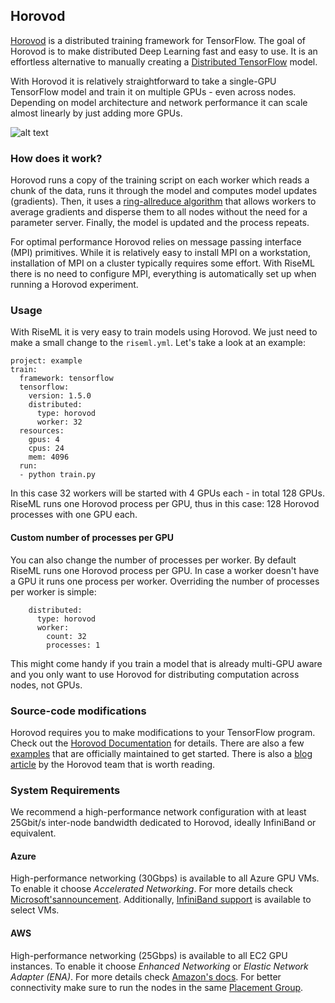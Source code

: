 ## Horovod

[Horovod](https://github.com/uber/horovod) is a distributed training framework for TensorFlow. The goal of Horovod is to make distributed Deep Learning fast and easy to use. It is an effortless alternative to manually creating a [Distributed TensorFlow](/guide/advanced/distributed_tensorflow.md) model.

With Horovod it is relatively straightforward to take a single-GPU TensorFlow model and train it on multiple GPUs - even across nodes. Depending on model architecture and network performance it can scale almost linearly by just adding more GPUs.

![alt text](/img/horovod_benchmark.png "Horovod Benchmark")

### How does it work?

Horovod runs a copy of the training script on each worker which reads a chunk of the data, runs it through the model and computes model updates (gradients). Then, it uses a [ring-allreduce algorithm](http://www.cs.fsu.edu/~xyuan/paper/09jpdc.pdf) that allows workers to average gradients and disperse them to all nodes without the need for a parameter server. Finally, the model is updated and the process repeats.

For optimal performance Horovod relies on message passing interface (MPI) primitives. While it is relatively easy to install MPI on a workstation, installation of MPI on a cluster typically requires some effort. With RiseML there is no need to configure MPI, everything is automatically set up when running a Horovod experiment.

### Usage

With RiseML it is very easy to train models using Horovod. We just need to make a small change to the `riseml.yml`. Let's take a look at an example:

```
project: example
train:
  framework: tensorflow
  tensorflow:
    version: 1.5.0
    distributed:
      type: horovod
      worker: 32
  resources:
    gpus: 4
    cpus: 24
    mem: 4096
  run:
  - python train.py
```

In this case 32 workers will be started with 4 GPUs each - in total 128 GPUs. RiseML runs one Horovod process per GPU, thus in this case: 128 Horovod processes with one GPU each.

#### Custom number of processes per GPU

You can also change the number of processes per worker. By default RiseML runs one Horovod process per GPU. In case a worker doesn't have a GPU it runs one process per worker. Overriding the number of processes per worker is simple:

```
    distributed:
      type: horovod
      worker:
        count: 32
        processes: 1
```

This might come handy if you train a model that is already multi-GPU aware and you only want to use Horovod for distributing computation across nodes, not GPUs.

### Source-code modifications

Horovod requires you to make modifications to your TensorFlow program. Check out the [Horovod Documentation](https://github.com/uber/horovod#usage) for details. There are also a few [examples](https://github.com/uber/horovod/tree/master/examples) that are officially maintained to get started. There is also a [blog article](https://eng.uber.com/horovod/) by the Horovod team that is worth reading.

### System Requirements

We recommend a high-performance network configuration with at least 25Gbit/s inter-node bandwidth dedicated to Horovod, ideally InfiniBand or equivalent.

#### Azure

High-performance networking (30Gbps) is available to all Azure GPU VMs. To enable it choose _Accelerated Networking_. For more details check [Microsoft'sannouncement](https://azure.microsoft.com/en-us/blog/maximize-your-vm-s-performance-with-accelerated-networking-now-generally-available-for-both-windows-and-linux/). Additionally, [InfiniBand support](https://azure.microsoft.com/de-de/blog/more-gpus-more-power-more-intelligence/) is available to select VMs.

#### AWS

High-performance networking (25Gbps) is available to all EC2 GPU instances. To enable it choose _Enhanced Networking_ or _Elastic Network Adapter (ENA)_. For more details check [Amazon's docs](https://docs.aws.amazon.com/AWSEC2/latest/UserGuide/enhanced-networking.html). For better connectivity make sure to run the nodes in the same [Placement Group](https://docs.aws.amazon.com/AWSEC2/latest/UserGuide/placement-groups.html).
